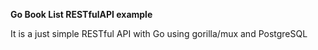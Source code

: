 **Go Book List RESTfulAPI example**

It is a just simple RESTful API with Go using gorilla/mux and PostgreSQL